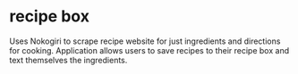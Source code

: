 # recipe box 

Uses Nokogiri to scrape recipe website for just ingredients and directions for cooking. Application allows users to save recipes to their recipe box and text themselves the ingredients. 
